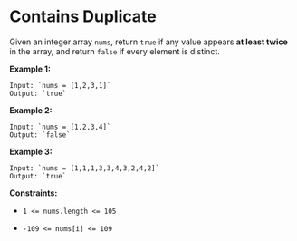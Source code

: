# Contains Duplicate

Given an integer array `nums`, return `true` if any value appears **at least twice** in the array, and return `false` if every element is distinct.

**Example 1:**

```
Input: `nums = [1,2,3,1]`
Output: `true`
```

**Example 2:**

```
Input: `nums = [1,2,3,4]`
Output: `false`
```

**Example 3:**

```
Input: `nums = [1,1,1,3,3,4,3,2,4,2]`
Output: `true`
```

**Constraints:**

+ `1 <= nums.length <= 105`

+ `-109 <= nums[i] <= 109`
